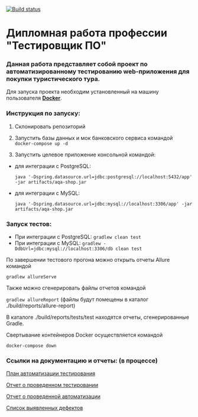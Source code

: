 [![Build status](https://ci.appveyor.com/api/projects/status/yeuou6y2pxmwsjia/branch/main?svg=true)](https://ci.appveyor.com/project/Lgvju/courseproject-aqa-qamid/branch/main) 
# Дипломная работа профессии "Тестировщик ПО"

### Данная работа представляет собой проект по автоматизированному тестированию web-приложения для покупки туристического тура.

Для запуска проекта необходим установленный на машину пользователя **[Docker](https://www.docker.com/)**.



### **Инструкция по запуску:**

 1. Склонировать репозиторий

 2. Запустить базы данных и мок банковского сервиса командой `docker-compose up -d`
    
 3. Запустить целевое приложение консольной командой:
- для интеграции с PostgreSQL:
  
  `java '-Dspring.datasource.url=jdbc:postgresql://localhost:5432/app' -jar artifacts/aqa-shop.jar`
  
- для интеграции с MySQL:
  
  `java '-Dspring.datasource.url=jdbc:mysql://localhost:3306/app' -jar artifacts/aqa-shop.jar`


### **Запуск тестов:**

- При интеграции с PostgreSQL: `gradlew clean test`
- При интеграции с MySQL: `gradlew -DdbUrl=jdbc:mysql://localhost:3306/db clean test`

По завершении тестового прогона можно открыть отчеты Allure командой 

`gradlew allureServe`


Также можно сгенерировать файлы отчетов командой 

`gradlew allureReport` (файлы будут помещены в каталог ./build/reports/allure-report)

В каталоге ./build/reports/tests/test находятся отчеты, сгенерированные Gradle.


Свертывание контейнеров Docker осуществляется командой 

`docker-compose down`

### **Ссылки на документацию и отчеты:**  (в процессе)

[План автоматизации тестирования](https://github.com/Lgvju/CourseProject-aqa-qamid/blob/main/Test-documentation/Plan.md)

[Отчет о проведенном тестировании](https://github.com/Lgvju/CourseProject-aqa-qamid/blob/main/Test-documentation/Report.md)

[Отчет о проведенной автоматизации](https://github.com/Lgvju/CourseProject-aqa-qamid/blob/main/Test-documentation/Summary.md)

[Список выявленных дефектов](https://github.com/Lgvju/CourseProject-aqa-qamid/issues) 



  



